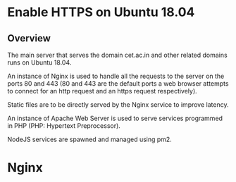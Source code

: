 # Enable HTTPS on Ubuntu 18.04

## Overview

The main server that serves the domain cet.ac.in and other related domains runs
on Ubuntu 18.04.

An instance of Nginx is used to handle all the requests to the server on the
ports 80 and 443 (80 and 443 are the default ports a web browser attempts to
connect for an http request and an https request respectively).

Static files are to be directly served by the Nginx service to improve latency.

An instance of Apache Web Server is used to serve services programmed in PHP
(PHP: Hypertext Preprocessor).

NodeJS services are spawned and managed using pm2.

# Nginx
